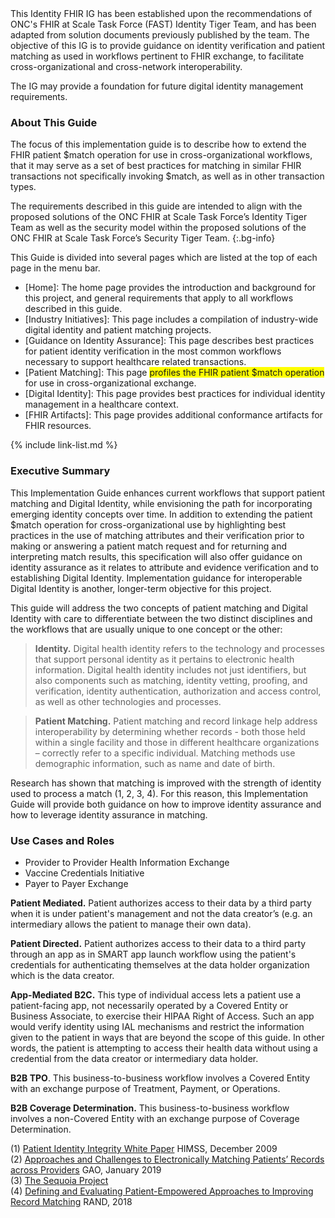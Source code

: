 <div class="note-to-balloters" markdown="1">
This Identity FHIR IG has been established upon the recommendations of ONC's FHIR at Scale Task Force (FAST) Identity Tiger Team, and has been adapted from solution documents previously published by the team. The objective of this IG is to provide guidance on identity verification and patient matching as used in workflows pertinent to FHIR exchange, to facilitate cross-organizational and cross-network interoperability.



The IG may provide a foundation for future digital identity management requirements.
</div>

### About This Guide

The focus of this implementation guide is to describe how to extend the FHIR patient $match operation for use in cross-organizational workflows, that it may serve as a set of best practices for matching in similar FHIR transactions not specifically invoking $match, as well as in other transaction types.

The requirements described in this guide are intended to align with the proposed solutions of the ONC FHIR at Scale Task Force’s Identity Tiger Team as well as the security model within the proposed solutions of the ONC FHIR at Scale Task Force’s Security Tiger Team.
{:.bg-info}

This Guide is divided into several pages which are listed at the top of each page in the menu bar.

- [Home]\: The home page provides the introduction and background for this project, and general requirements that apply to all workflows described in this guide.
- [Industry Initiatives]\: This page includes a compilation of industry-wide digital identity and patient matching projects.
- [Guidance on Identity Assurance]\: This page describes best practices for patient identity verification in the most common workflows necessary to support healthcare related transactions.
- [Patient Matching]\: This page <span style="background-color:yellow">profiles the FHIR patient $match operation</span> for use in cross-organizational exchange.
- [Digital Identity]\: This page provides best practices for individual identity management in a healthcare context.
- [FHIR Artifacts]\: This page provides additional conformance artifacts for FHIR resources.

{% include link-list.md %}

### Executive Summary

This Implementation Guide enhances current workflows that support patient matching and Digital Identity, while envisioning the path for incorporating emerging identity concepts over time. In addition to extending the patient $match operation for cross-organizational use by highlighting best practices in the use of matching attributes and their verification prior to making or answering a patient match request and for returning and interpreting match results, this specification will also offer guidance on identity assurance as it relates to attribute and evidence verification and to establishing Digital Identity. Implementation guidance for interoperable Digital Identity is another, longer-term objective for this project. 

This guide will address the two concepts of patient matching and Digital Identity with care to differentiate between the two distinct disciplines and the workflows that are usually unique to one concept or the other:  

> **Identity.**  Digital health identity refers to the technology and processes that support personal identity as it pertains to electronic health information.  Digital health identity  includes not just identifiers, but also components such as matching, identity vetting, proofing, and verification, identity authentication, authorization and access control, as well as other technologies and processes. 

> **Patient Matching.**  Patient matching and record linkage help address interoperability by determining whether records - both those held within a single facility and those in different healthcare organizations – correctly refer to a specific individual.  Matching methods use demographic information, such as name and date of birth.

Research has shown that matching is improved with the strength of identity used to process a match (1, 2, 3, 4). For this reason, this Implementation Guide will provide both guidance on how to improve identity assurance and how to leverage identity assurance in matching.

### Use Cases and Roles

- Provider to Provider Health Information Exchange
- Vaccine Credentials Initiative
- Payer to Payer Exchange

**Patient Mediated.** Patient authorizes access to their data by a third party when it is under patient's management and not the data creator’s (e.g. an intermediary allows the patient to manage their own data).  

**Patient Directed.** Patient authorizes access to their data to a third party through an app as in SMART app launch workflow using the patient's credentials for authenticating themselves at the data holder organization which is the data creator.  

**App-Mediated B2C.** This type of individual access lets a patient use a patient-facing app, not necessarily operated by a Covered Entity or Business Associate, to exercise their HIPAA Right of Access. Such an app would verify identity using IAL mechanisms and restrict the information given to the patient in ways that are beyond the scope of this guide. In other words, the patient is attempting to access their health data without using a credential from the data creator or intermediary data holder.  

**B2B TPO**. This business-to-business workflow involves a Covered Entity with an exchange purpose of Treatment, Payment, or Operations.  

**B2B Coverage Determination.** This business-to-business workflow involves a non-Covered Entity with an exchange purpose of Coverage Determination.  

(1)  <a href="https://www.justassociates.com/application/files/1414/9134/1517/PIIWhitePaper.pdf">Patient Identity Integrity White Paper</a>  HIMSS, December 2009  
(2)  <a href="https://www.gao.gov/assets/gao-19-197.pdf">Approaches and Challenges to Electronically Matching Patients’ Records across Providers</a>  GAO, January 2019  
(3)  <a href="https://sequoiaproject.org/resources/patient-matching/">The Sequoia Project</a>    
(4) <a href="https://www.rand.org/content/dam/rand/pubs/research_reports/RR2200/RR2275/RAND_RR2275.pdf">Defining and Evaluating Patient-Empowered Approaches to Improving Record Matching</a>  RAND, 2018






